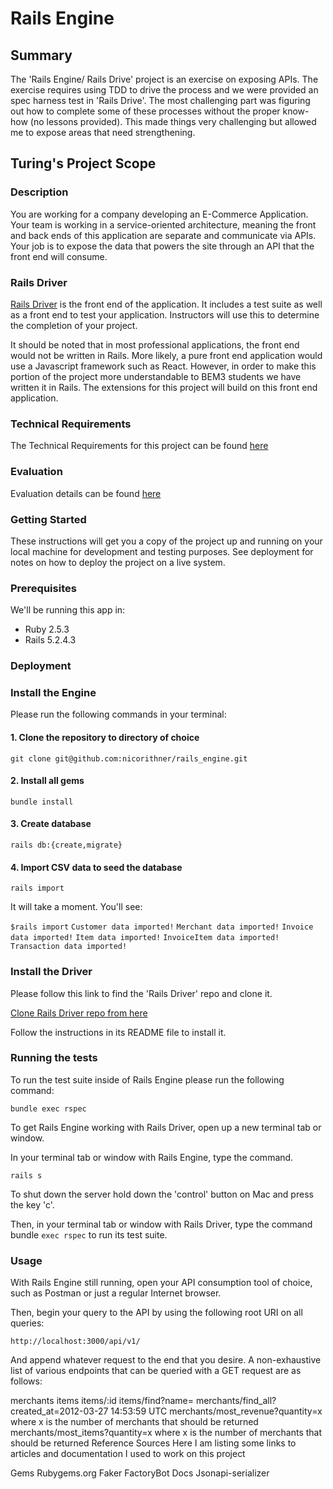 # Rails Engine

## Summary 
The 'Rails Engine/ Rails Drive' project is an exercise on exposing APIs. The exercise requires using TDD to drive the process and we were provided an spec harness test in 'Rails Drive'. The most challenging part was figuring out how to complete some of these processes without the proper know-how (no lessons provided). This made things very challenging but allowed me to expose areas that need strengthening.

## Turing's Project Scope
### Description
You are working for a company developing an E-Commerce Application. Your team is working in a service-oriented architecture, meaning the front and back ends of this application are separate and communicate via APIs. Your job is to expose the data that powers the site through an API that the front end will consume.

### Rails Driver
[Rails Driver](https://github.com/turingschool-examples/rails_driver) is the front end of the application. It includes a test suite as well as a front end to test your application. Instructors will use this to determine the completion of your project.

It should be noted that in most professional applications, the front end would not be written in Rails. More likely, a pure front end application would use a Javascript framework such as React. However, in order to make this portion of the project more understandable to BEM3 students we have written it in Rails. The extensions for this project will build on this front end application.

### Technical Requirements
The Technical Requirements for this project can be found [here](https://backend.turing.io/module3/projects/rails_engine/requirements)

### Evaluation
Evaluation details can be found [here](https://backend.turing.io/module3/projects/rails_engine/evaluation)

### Getting Started
These instructions will get you a copy of the project up and running on your local machine for development and testing purposes. See deployment for notes on how to deploy the project on a live system.

### Prerequisites
We'll be running this app in:

- Ruby 2.5.3
- Rails 5.2.4.3

### Deployment

### Install the Engine
Please run the following commands in your terminal:

#### 1. Clone the repository to directory of choice
`git clone git@github.com:nicorithner/rails_engine.git`
#### 2. Install all gems
`bundle install`
#### 3. Create database
`rails db:{create,migrate}`
#### 4. Import CSV data to seed the database
`rails import`

It will take a moment. You'll see:

`$rails import`
`Customer data imported!`
`Merchant data imported!`
`Invoice data imported!`
`Item data imported!`
`InvoiceItem data imported!`
`Transaction data imported!`

### Install the Driver
Please follow this link to find the 'Rails Driver' repo and clone it.

[Clone Rails Driver repo from here](https://github.com/turingschool-examples/rails_driver)

Follow the instructions in its README file to install it.

### Running the tests
To run the test suite inside of Rails Engine please run the following command:

`bundle exec rspec`

To get Rails Engine working with Rails Driver, open up a new terminal tab or window.

In your terminal tab or window with Rails Engine, type the command.

`rails s`

To shut down the server hold down the 'control' button on Mac and press the key 'c'.

Then, in your terminal tab or window with Rails Driver, type the command bundle `exec rspec` to run its test suite.

### Usage
With Rails Engine still running, open your API consumption tool of choice, such as Postman or just a regular Internet browser.

Then, begin your query to the API by using the following root URI on all queries:

`http://localhost:3000/api/v1/`

And append whatever request to the end that you desire. A non-exhaustive list of various endpoints that can be queried with a GET request are as follows:

merchants
items
items/:id
items/find?name=
merchants/find_all?created_at=2012-03-27 14:53:59 UTC
merchants/most_revenue?quantity=x where x is the number of merchants that should be returned
merchants/most_items?quantity=x where x is the number of merchants that should be returned
Reference Sources
Here I am listing some links to articles and documentation I used to work on this project

Gems
Rubygems.org
Faker
FactoryBot Docs
Jsonapi-serializer
